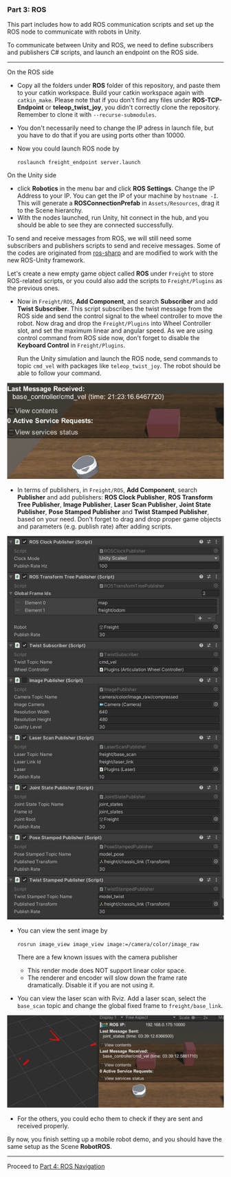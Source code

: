 ### Part 3: ROS

This part includes how to add ROS communication scripts and set up the ROS node to communicate with robots in Unity.

To communicate between Unity and ROS, we need to define subscribers and publishers C# scripts, and launch an endpoint on the ROS side.

---

On the ROS side

- Copy all the folders under **ROS** folder of this repository, and paste them to your catkin workspace. Build your catkin workspace again with `catkin_make`. Please note that if you don't find any files under **ROS-TCP-Endpoint** or **teleop_twist_joy**, you didn't correctly clone the repository. Remember to clone it with `--recurse-submodules`.

- You don't necessarily need to change the IP adress in launch file, but you have to do that if you are using ports other than 10000.

- Now you could launch ROS node by 

  `roslaunch freight_endpoint server.launch`

On the Unity side

- click **Robotics** in the menu bar and click **ROS Settings**. Change the IP Address to your IP. You can get the IP of your machine by  `hostname -I`. This will generate a **ROSConnectionPrefab** in `Assets/Resources`, drag it to the Scene hierarchy.
- With the nodes launched, run Unity, hit connect in the hub, and you should be able to see they are connected successfully.

To send and receive messages from ROS, we will still need some subscribers and publishers scripts to send and receive messages. Some of the codes are originated from [ros-sharp](https://github.com/siemens/ros-sharp) and are modified to work with the new ROS-Unity framework. 

Let's create a new empty game object called **ROS** under `Freight` to store ROS-related scripts, or you could also add the scripts to `Freight/Plugins` as the previous ones. 

- Now in `Freight/ROS`, **Add Component**, and search **Subscriber** and add **Twist Subscriber**. This script subscribes the twist message from the ROS side and send the control signal to the wheel controller to move the robot. Now drag and drop the `Freight/Plugins` into Wheel Controller slot, and set the maximum linear and angular speed. As we are using control command from ROS side now, don't forget to disable the **Keyboard Control** in `Freight/Plugins`.

  Run the Unity simulation and launch the ROS node, send commands to topic `cmd_vel` with packages like `teleop_twist_joy`. The robot should be able to follow your command.

![image](demo/cmd_vel.gif)

- In terms of publishers, in `Freight/ROS`, **Add Component**, search **Publisher** and add publishers: **ROS Clock Publisher**, **ROS Transform Tree Publisher**, **Image Publisher**, **Laser Scan Publisher**, **Joint State Publisher**, **Pose Stamped Publisher** and **Twist Stamped Publisher**, based on your need. Don't forget to drag and drop proper game objects and parameters (e.g. publish rate) after adding scripts.

![image](demo/pub_sub.jpg)

- You can view the sent image by 

  `rosrun image_view image_view image:=/camera/color/image_raw`
  
  There are a few known issues with the camera publisher
  
  - This render mode does NOT support linear color space.
  - The renderer and encoder will slow down the frame rate dramatically. Disable it if you are not using it.
  
- You can view the laser scan with Rviz. Add a laser scan, select the `base_scan` topic and change the global fixed frame to `freight/base_link`.

![image](demo/laser_rviz.gif)

-  For the others, you could echo them to check if they are sent and received properly.

By now, you finish setting up a mobile robot demo, and you should have the same setup as the Scene **RobotROS**.

---

Proceed to [Part 4: ROS Navigation](part3_ros_nav.md) 
